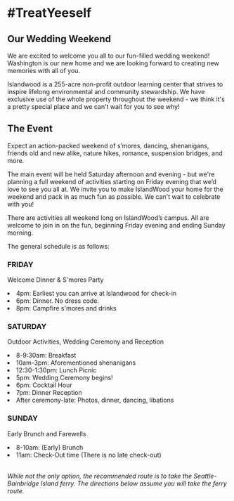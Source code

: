 # #TreatYeeself

## Our Wedding Weekend
We are excited to welcome you all to our fun-filled wedding weekend! Washington is our new home and we are looking forward to creating new memories with all of you.

Islandwood is a 255-acre non-profit outdoor learning center that strives to inspire lifelong environmental and community stewardship. We have exclusive use of the whole property throughout the weekend - we think it's a pretty special place and we can't wait for you to see why!

## The Event
Expect an action-packed weekend of s’mores, dancing, shenanigans, friends old and new alike, nature hikes, romance, suspension bridges, and more.

The main event will be held Saturday afternoon and evening - but we're planning a full weekend of activities starting on Friday evening that we’d love to see you all at. We invite you to make IslandWood your home for the weekend and pack in as much fun as possible. We can't wait to celebrate with you!

There are activities all weekend long on IslandWood’s campus. All are welcome to join in on the fun, beginning Friday evening and ending Sunday morning.

The general schedule is as follows:

### FRIDAY
Welcome Dinner & S'mores Party
  <li>4pm: Earliest you can arrive at Islandwood for check-in </li>
  <li>6pm: Dinner. No dress code.</li>
  <li>8pm: Campfire s'mores and drinks</li>

### SATURDAY
Outdoor Activities, Wedding Ceremony and Reception
<li>8-9:30am: Breakfast<li>
10am-3pm: Aforementioned shenanigans</li>
  <li>12:30-1:30pm: Lunch Picnic</li>
  <li>5pm: Wedding Ceremony begins! </li>
  <li>6pm: Cocktail Hour</li>
  <li>7pm: Dinner Reception</li>
  <li>After ceremony-late: Photos, dinner, dancing, libations </li>

### SUNDAY
Early Brunch and Farewells
  <li>8-10am: (Early) Brunch </li>
  <li>11am: Check-Out time (There is no late check-out)</li>

<br>

<i>While not the only option, the recommended route is to take the Seattle-Bainbridge Island ferry. The directions below assume you will take the ferry route.
